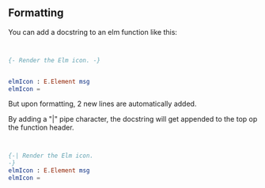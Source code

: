 ## Formatting

You can add a docstring to an elm function like this:

```elm


{- Render the Elm icon. -}


elmIcon : E.Element msg
elmIcon =

```

But upon formatting, 2 new lines are automatically added.

By adding a "|" pipe character, the docstring will get appended to the top op the function header.

```elm


{-| Render the Elm icon.
-}
elmIcon : E.Element msg
elmIcon =

```
